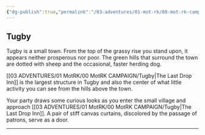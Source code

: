 ```yaml
---
{"dg-publish":true,"permalink":"/03-adventures/01-mot-rk/00-mot-rk-campaign/tugby/","tags":["Interlopers","MotRK"]}
---
```



## Tugby

Tugby is a small town.  From the top of the grassy rise you stand upon, it appears neither prosperous nor poor.  The green hills that surround the town are dotted with sheep and the occasional, faster herding dog. 

[[03 ADVENTURES/01 MotRK/00 MotRK  CAMPAIGN/Tugby\|The Last Drop Inn]] is the largest structure in Tugby and also the center of what little activity you can see from the hills above the town.

Your party draws some curious looks as you enter the small village and approach [[03 ADVENTURES/01 MotRK/00 MotRK  CAMPAIGN/Tugby\|The Last Drop Inn]].  A pair of stiff canvas curtains, discolored by the passage of patrons, serve as a door.

---